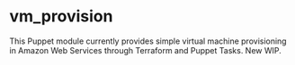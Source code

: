 # vm_provision

This Puppet module currently provides simple virtual machine provisioning in Amazon Web Services through Terraform and Puppet Tasks. New WIP.
